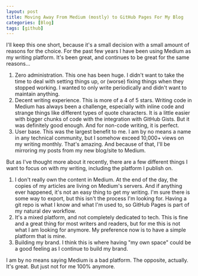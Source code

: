 ```yaml
---
layout: post
title: Moving Away From Medium (mostly) to GitHub Pages For My Blog
categories: [Blog]
tags: [github]
---
```


I'll keep this one short, because it's a small decision with a small amount of reasons for the choice. For the past few years I have been using Medium as my writing platform. It's been great, and continues to be great for the same reasons...

1. Zero administration. This one has been huge. I didn't want to take the time to deal with setting things up, or (worse) fixing things when they stopped working. I wanted to only write periodically and didn't want to maintain anything.
1. Decent writing experience. This is more of a 4 of 5 stars. Writing code in Medium has always been a challenge, especially with inline code and strange things like different types of quote characters. It is a little easier with bigger chunks of code with the integration with GitHub Gists. But it was definitely good enough. And for non-code writing, it is perfect.
1. User base. This was the largest benefit to me. I am by no means a name in any technical community, but I somehow exceed 10,000+ views on my writing monthly. That's amazing. And because of that, I'll be mirroring my posts from my new blog/site to Medium.

But as I've thought more about it recently, there are a few different things I want to focus on with my writing, including the platform I publish on.

1. I don't really own the content in Medium. At the end of the day, the copies of my articles are living on Medium's servers. And if anything ever happened, it's not an easy thing to get my writing. I'm sure there is some way to export, but this isn't the process I'm looking for. Having a git repo is what I know and what I'm used to, so GitHub Pages is part of my natural dev workflow.
1. It's a mixed platform, and not completely dedicated to tech. This is fine and a great thing for most writers and readers, but for me this is not what I am looking for anymore. My preference now is to have a simple platform that is mine.
1. Building my brand. I think this is where having "my own space" could be a good feeling as I continue to build my brand.

I am by no means saying Medium is a bad platform. The opposite, actually. It's great. But just not for me 100% anymore.
